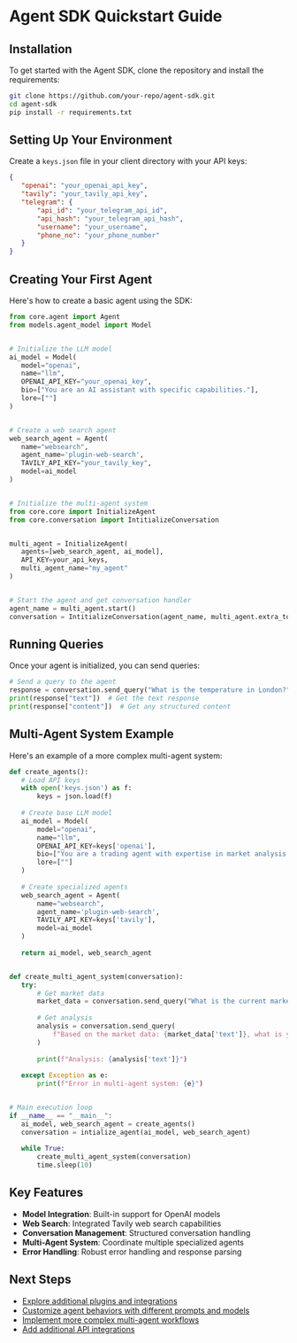 # Agent SDK Quickstart Guide

## Installation


To get started with the Agent SDK, clone the repository and install the requirements:


```bash
git clone https://github.com/your-repo/agent-sdk.git
cd agent-sdk
pip install -r requirements.txt
```

## Setting Up Your Environment


Create a `keys.json` file in your client directory with your API keys:


```json
{
   "openai": "your_openai_api_key",
   "tavily": "your_tavily_api_key",
   "telegram": {
       "api_id": "your_telegram_api_id",
       "api_hash": "your_telegram_api_hash",
       "username": "your_username",
       "phone_no": "your_phone_number"
   }
}
```

## Creating Your First Agent


Here's how to create a basic agent using the SDK:


```python
from core.agent import Agent
from models.agent_model import Model


# Initialize the LLM model
ai_model = Model(
   model="openai",
   name="llm",
   OPENAI_API_KEY="your_openai_key",
   bio=["You are an AI assistant with specific capabilities."],
   lore=[""]
)


# Create a web search agent
web_search_agent = Agent(
   name="websearch",
   agent_name='plugin-web-search',
   TAVILY_API_KEY="your_tavily_key",
   model=ai_model
)


# Initialize the multi-agent system
from core.core import InitializeAgent
from core.conversation import IntitializeConversation


multi_agent = InitializeAgent(
   agents=[web_search_agent, ai_model],
   API_KEY=your_api_keys,
   multi_agent_name="my_agent"
)


# Start the agent and get conversation handler
agent_name = multi_agent.start()
conversation = IntitializeConversation(agent_name, multi_agent.extra_tool_key)
```

## Running Queries


Once your agent is initialized, you can send queries:


```python
# Send a query to the agent
response = conversation.send_query("What is the temperature in London?")
print(response["text"])  # Get the text response
print(response["content"])  # Get any structured content
```


## Multi-Agent System Example


Here's an example of a more complex multi-agent system:


```python
def create_agents():
   # Load API keys
   with open('keys.json') as f:
       keys = json.load(f)
  
   # Create base LLM model
   ai_model = Model(
       model="openai",
       name="llm",
       OPENAI_API_KEY=keys['openai'],
       bio=["You are a trading agent with expertise in market analysis."],
       lore=[""]
   )
  
   # Create specialized agents
   web_search_agent = Agent(
       name="websearch",
       agent_name='plugin-web-search',
       TAVILY_API_KEY=keys['tavily'],
       model=ai_model
   )
  
   return ai_model, web_search_agent


def create_multi_agent_system(conversation):
   try:
       # Get market data
       market_data = conversation.send_query("What is the current market sentiment?")
      
       # Get analysis
       analysis = conversation.send_query(
           f"Based on the market data: {market_data['text']}, what is your analysis?"
       )
      
       print(f"Analysis: {analysis['text']}")
      
   except Exception as e:
       print(f"Error in multi-agent system: {e}")


# Main execution loop
if __name__ == "__main__":
   ai_model, web_search_agent = create_agents()
   conversation = intialize_agent(ai_model, web_search_agent)
  
   while True:
       create_multi_agent_system(conversation)
       time.sleep(10)
```


## Key Features


- **Model Integration**: Built-in support for OpenAI models
- **Web Search**: Integrated Tavily web search capabilities
- **Conversation Management**: Structured conversation handling
- **Multi-Agent System**: Coordinate multiple specialized agents
- **Error Handling**: Robust error handling and response parsing
## Next Steps
- [Explore additional plugins and integrations](https://github.com/ikwico/Forgex/blob/main/Core%20Concepts.md#tools)
- [Customize agent behaviors with different prompts and models](https://github.com/ikwico/Forgex/blob/main/Core%20Concepts.md#agents-and-models)
- [Implement more complex multi-agent workflows](https://github.com/ikwico/Forgex/blob/main/COMPONENT%20DOCUMENTATION/Agent%20SDK.md#example-use-cases)
- [Add additional API integrations](https://github.com/ikwico/Forgex/blob/main/COMPONENT%20DOCUMENTATION/Extra%20Tools.md#custom-tool-creation)
